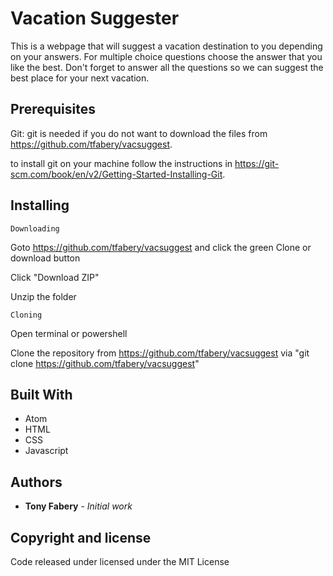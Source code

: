 # Vacation Suggester

This is a webpage that will suggest a vacation destination to you depending on your answers. For multiple choice questions choose the answer that you like the best. Don't forget to answer all the questions so we can suggest the best place for your next vacation.

## Prerequisites

Git: git is needed if you do not want to download the files from https://github.com/tfabery/vacsuggest.

to install git on your machine follow the instructions in https://git-scm.com/book/en/v2/Getting-Started-Installing-Git.

## Installing
```
Downloading
```

Goto https://github.com/tfabery/vacsuggest and click the green Clone or download button

Click "Download ZIP"

Unzip the folder

```
Cloning
```

Open terminal or powershell

Clone the repository from https://github.com/tfabery/vacsuggest via "git clone https://github.com/tfabery/vacsuggest"

## Built With

* Atom
* HTML
* CSS
* Javascript

## Authors

* **Tony Fabery** - *Initial work*

## Copyright and license

 Code released under licensed under the MIT License
